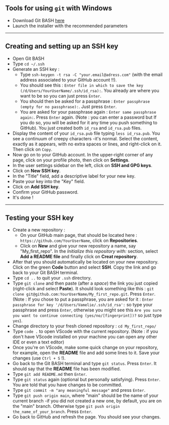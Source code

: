 ## Tools for using `git` with Windows

- Download Git BASH [here](https://gitforwindows.org/)
- Launch the installer with the recommended parameters

----

## Creating and setting up an SSH key

- Open Git BASH
- Type `cd ~/.ssh`
- Generate an SSH key :
  - Type `ssh-keygen -t rsa -C "your.email@adress.com"` (with the email address associated to your GitHub account !!).
  - You should see this : `Enter file in which to save the key (/d/Users/YourUserName/.ssh/id_rsa):`. You already are where you want to be so you can just press `Enter`.
  - You should then be asked for a passphrase : `Enter passphrase (empty for no passphrase):`. Just press `Enter`.
  - You are asked for your passphrase again : `Enter same passphrase again:`. Press `Enter` again. (Note : you can enter a password but If you do so, you will be asked for it any time you push something to GitHub). You just created both `id_rsa` and `id_rsa.pub` files.
- Display the content of your `id_rsa.pub` file typing `less id_rsa.pub`. You see a continuum of creepy characters -it's normal. Select the content, exactly as it appears, with no extra spaces or lines, and right-click on it. Then click on `Copy`.
- Now go on to your GitHub account. In the upper-right corner of any page, click on your profile photo, then click on **Settings**.
- In the user settings sidebar on the left, click on **SSH and GPG keys**.
- Click on **New SSH key**.
- In the "Title" field, add a descriptive label for your new key.
- Paste your key into the "Key" field.
- Click on **Add SSH key**.
- Confirm your GitHub password.
- It's done !

----

## Testing your SSH key

- Create a new repository :
  - On your GitHub main page, that should be located here : `https://github.com/YourUserName`, click on **Repositories**.
  - Click on **New** and give your new repository a name, say "My_first_repo". In the *Initialize this repository with:* section, select **Add a README file** and finally click on **Creat repository**.
- After that you should automatically be located on your new repository. Click on the green **Code** button and select **SSH**. Copy the link and go back to your Git BASH terminal.
- Type `cd ..` to quit your `.ssh` directory.
- Type `git clone` and then paste (after a *space*) the link you just copied (right-click and select **Paste**). It should look something like this : `git clone git@github.com:YourUserName/My_first_repo.git`. Press `Enter`. (Note : If you chose to put a passphrase, you are asked for it : `Enter passphrase for key '/d/Users/Vamelie/.ssh/id_rsa':` so type your passphrase and press `Enter`, otherwise you might see this `Are you sure you want to continue connecting (yes/no/[fingerprint])?` so just type `yes`).
- Change directory to your fresh cloned repository : `cd My_first_repo/`
- Type `code .` to open VScode with the current repository. (Note : if you don't have VScode installed on your machine you can open any other IDE or even a text editor)
- Once you're on VScode, make some quick change on your repository, for example, open the **README** file and add some lines to it. Save your changes (use `Ctrl + S` !).
- Go back to the Git BASH terminal and type `git status`. Press `Enter`. It should say that the **README** file has been modified.
- Type `git add README.md` then `Enter`.
- Type `git status` again (optional but personally satisfying). Press `Enter`. You are told that you have changes to be committed.
- Type `git commit -m "any meaningful message"` and press `Enter`.
- Type `git push origin main`, where "main" should be the name of your current branch -if you did not created a new one, by default, you are on the "main" branch. Otherwise type `git push origin the_name_of_your_branch`. Press `Enter`.
- Go back to GitHub and refresh the page. You should see your changes.